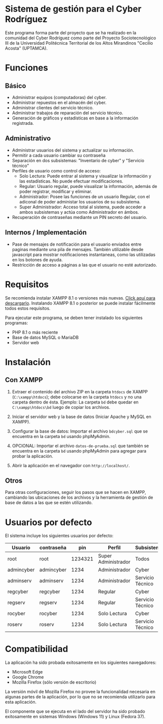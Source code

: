 # Sistema de gestión para el Cyber Rodríguez

Este programa forma parte del proyecto que se ha realizado en la comunidad del Cyber Rodríguez como parte del Proyecto Sociotecnológico III de la Universidad Politécnica Territorial de los Altos Mirandinos "Cecilio Acosta" (UPTAMCA).

# Funciones

## Básico

* Administrar equipos (computadoras) del cyber.
* Administrar repuestos en el almacén del cyber.
* Administrar clientes del servicio técnico.
* Administrar trabajos de reparación del servicio técnico.
* Generación de gráficos y estadísticas en base a la información registrada.

## Administrativo

* Administrar usuarios del sistema y actualizar su información.
* Permitir a cada usuario cambiar su contraseña
* Separación en dos subsistemas: "Inventario de cyber" y "Servicio técnico"
* Perfiles de usuario como control de acceso:
    * Solo Lectura: Puede entrar al sistema y visualizar la información y las
    estadísticas. No puede efectuar modificaciones.
    * Regular: Usuario regular, puede visualizar la información, además de poder
    registrar, modificar y eliminar.
    * Administrador: Posee las funciones de un usuario Regular, con el
    adiconal de poder administar los usuarios de su subsistema.
    * Super Administrador: Acceso total al sistema, puede acceder a ambos
    subsistemas y actúa como Administrador en ámbos.
* Recuperación de contraseñas mediante un PIN secreto del usuario.

## Internos / Implementación

* Pase de mensajes de notificación para el usuario enviados entre paginas
mediante una pila de mensajes. También utilizable desde javascript para mostrar
notificaciones instantaneas, como las utilizadas en los botones de ayuda.
* Restricción de acceso a páginas a las que el usuario no esté autorizado.

# Requisitos

Se recomienda instalar XAMPP 8.1 o versiones más nuevas. [Click aquí para descargarlo](https://www.apachefriends.org/es/index.html). Instalando XAMPP 8.1 o posterior se puede instalar fácilmente todos estos requisitos.

Para ejecutar este programa, se deben tener instalado los siguientes programas:

* PHP 8.1 o más reciente
* Base de datos MySQL o MariaDB
* Servidor web

# Instalación

## Con XAMPP

1. Extraer el contenido del archivo ZIP en la carpeta `htdocs` de XAMPP (`C:\xampp\htdocs`); debe colocarse en la carpeta `htdocs` y no una carpeta dentro de ésta. Ejemplo: La carpeta `bd` debe quedar en `C:\xampp\htdocs\bd` luego de copiar los archivos.

2. Iniciar el servidor web y la base de datos (Iniciar Apache y MySQL en XAMPP).

3. Configurar la base de datos: Importar el archivo `bdcyber.sql` que se encuentra en la carpeta `bd` usando phpMyAdmin.

4. OPCIONAL: Importar el archivo `datos-de-prueba.sql` que también se encuentra en la carpeta `bd` usando phpMyAdmin para agregar para probar la aplicación.

5. Abrir la aplicación en el navegador con `http://localhost/`.

## Otros

Para otras configuraciones, seguir los pasos que se hacen en XAMPP, cambiando las ubicaciones de los archivos y la herramienta de gestión de base de datos a las que se estén utilizando.

# Usuarios por defecto

El sistema incluye los siguientes usuarios por defecto:

| Usuario    | contraseña | pin     | Perfil              | Subsistema       |
|------------|------------|---------|---------------------|------------------|
| root       | root       | 1234321 | Super Administrador | Todos            |
| admincyber | admincyber | 1234    | Administrador       | Cyber            |
| adminserv  | adminserv  | 1234    | Administrador       | Servicio Técnico |
| regcyber   | regcyber   | 1234    | Regular             | Cyber            |
| regserv    | regserv    | 1234    | Regular             | Servicio Técnico |
| rocyber    | rocyber    | 1234    | Solo Lectura        | Cyber            |
| roserv     | roserv     | 1234    | Solo Lectura        | Servicio Técnico |


# Compatibilidad

La aplicación ha sido probada exitosamente en los siguientes navegadores:

* Microsoft Edge
* Google Chrome
* Mozilla Firefox (sólo versión de escritorio)

La versión móvil de Mozilla Firefox no provee la funcionalidad necesaria en algunas partes de la aplicación, por lo que no se recomienda utilizarlo para esta aplicación.

El componente que se ejecuta en el lado del servidor ha sido probado exitosamente en sistemas Windows (Windows 11) y Linux (Fedora 37).